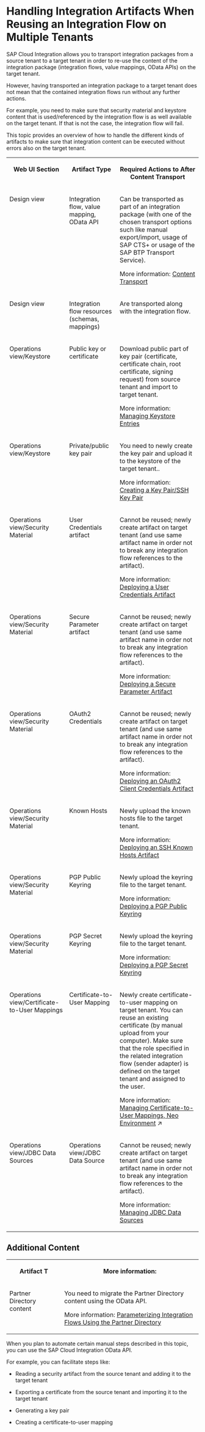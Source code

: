 <!-- loio2a1d59829a9749b1b1d39ef0cbd7dd02 -->

# Handling Integration Artifacts When Reusing an Integration Flow on Multiple Tenants

SAP Cloud Integration allows you to transport integration packages from a source tenant to a target tenant in order to re-use the content of the integration package \(integration flows, value mappings, OData APIs\) on the target tenant.

However, having transported an integration package to a target tenant does not mean that the contained integration flows run without any further actions.

For example, you need to make sure that security material and keystore content that is used/referenced by the integration flow is as well available on the target tenant. If that is not the case, the integration flow will fail.

This topic provides an overview of how to handle the different kinds of artifacts to make sure that integration content can be executed without errors also on the target tenant.


<table>
<tr>
<th valign="top">

Web UI Section

</th>
<th valign="top">

Artifact Type

</th>
<th valign="top">

Required Actions to After Content Transport

</th>
</tr>
<tr>
<td valign="top">

Design view

</td>
<td valign="top">

Integration flow, value mapping, OData API 

</td>
<td valign="top">

Can be transported as part of an integration package \(with one of the chosen transport options such like manual export/import, usage of SAP CTS+ or usage of the SAP BTP Transport Service\).

More information: [Content Transport](content-transport-e3c79d6.md)

</td>
</tr>
<tr>
<td valign="top">

Design view

</td>
<td valign="top">

Integration flow resources \(schemas, mappings\)

</td>
<td valign="top">

Are transported along with the integration flow.

</td>
</tr>
<tr>
<td valign="top">

Operations view/Keystore

</td>
<td valign="top">

Public key or certificate

</td>
<td valign="top">

Download public part of key pair \(certificate, certificate chain, root certificate, signing request\) from source tenant and import to target tenant.

More information: [Managing Keystore Entries](managing-keystore-entries-2dc8942.md)

</td>
</tr>
<tr>
<td valign="top">

Operations view/Keystore

</td>
<td valign="top">

Private/public key pair

</td>
<td valign="top">

You need to newly create the key pair and upload it to the keystore of the target tenant..

More information: [Creating a Key Pair/SSH Key Pair](creating-a-key-pair-ssh-key-pair-b8a8601.md)

</td>
</tr>
<tr>
<td valign="top">

Operations view/Security Material

</td>
<td valign="top">

User Credentials artifact

</td>
<td valign="top">

Cannot be reused; newly create artifact on target tenant \(and use same artifact name in order not to break any integration flow references to the artifact\).

More information: [Deploying a User Credentials Artifact](deploying-a-user-credentials-artifact-6912d63.md)

</td>
</tr>
<tr>
<td valign="top">

Operations view/Security Material

</td>
<td valign="top">

Secure Parameter artifact

</td>
<td valign="top">

Cannot be reused; newly create artifact on target tenant \(and use same artifact name in order not to break any integration flow references to the artifact\).

More information: [Deploying a Secure Parameter Artifact](deploying-a-secure-parameter-artifact-4641d6c.md)

</td>
</tr>
<tr>
<td valign="top">

Operations view/Security Material

</td>
<td valign="top">

OAuth2 Credentials

</td>
<td valign="top">

Cannot be reused; newly create artifact on target tenant \(and use same artifact name in order not to break any integration flow references to the artifact\).

More information: [Deploying an OAuth2 Client Credentials Artifact](deploying-an-oauth2-client-credentials-artifact-801b106.md)

</td>
</tr>
<tr>
<td valign="top">

Operations view/Security Material

</td>
<td valign="top">

Known Hosts

</td>
<td valign="top">

Newly upload the known hosts file to the target tenant.

More information: [Deploying an SSH Known Hosts Artifact](deploying-an-ssh-known-hosts-artifact-46da324.md)

</td>
</tr>
<tr>
<td valign="top">

Operations view/Security Material

</td>
<td valign="top">

PGP Public Keyring

</td>
<td valign="top">

Newly upload the keyring file to the target tenant.

More information: [Deploying a PGP Public Keyring](deploying-a-pgp-public-keyring-7f04458.md)

</td>
</tr>
<tr>
<td valign="top">

Operations view/Security Material

</td>
<td valign="top">

PGP Secret Keyring

</td>
<td valign="top">

Newly upload the keyring file to the target tenant.

More information: [Deploying a PGP Secret Keyring](deploying-a-pgp-secret-keyring-9d8e1a9.md)

</td>
</tr>
<tr>
<td valign="top">

Operations view/Certificate-to-User Mappings

</td>
<td valign="top">

Certificate-to-User Mapping

</td>
<td valign="top">

Newly create certificate-to-user mapping on target tenant. You can reuse an existing certificate \(by manual upload from your computer\). Make sure that the role specified in the related integration flow \(sender adapter\) is defined on the target tenant and assigned to the user.

More information: [Managing Certificate-to-User Mappings, Neo Environment](https://help.sap.com/viewer/368c481cd6954bdfa5d0435479fd4eaf/Cloud/en-US/88ea2e5336d445f783c194c8d2780d35.html "The Manage Security area provides an overview of security-related artifacts. It also provides access to all certificate-to-user mappings defined for the tenant.") :arrow_upper_right:

</td>
</tr>
<tr>
<td valign="top">

Operations view/JDBC Data Sources

</td>
<td valign="top">

Operations view/JDBC Data Source

</td>
<td valign="top">

Cannot be reused; newly create artifact on target tenant \(and use same artifact name in order not to break any integration flow references to the artifact\).

More information: [Managing JDBC Data Sources](managing-jdbc-data-sources-4c873fa.md)

</td>
</tr>
</table>



<a name="loio2a1d59829a9749b1b1d39ef0cbd7dd02__section_mvv_qjd_fjb"/>

## Additional Content


<table>
<tr>
<th valign="top">

Artifact T

</th>
<th valign="top">

More information:

</th>
</tr>
<tr>
<td valign="top">

Partner Directory content

</td>
<td valign="top">

You need to migrate the Partner Directory content using the OData API.

More information: [Parameterizing Integration Flows Using the Partner Directory](parameterizing-integration-flows-using-the-partner-directory-b7812a5.md)

</td>
</tr>
</table>

When you plan to automate certain manual steps described in this topic, you can use the SAP Cloud Integration OData API.

For example, you can facilitate steps like:

-   Reading a security artifact from the source tenant and adding it to the target tenant

-   Exporting a certificate from the source tenant and importing it to the target tenant

-   Generating a key pair

-   Creating a certificate-to-user mapping


